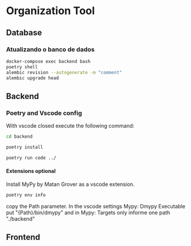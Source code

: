 # Organization Tool

## Database

### Atualizando o banco de dados
```bash
docker-compose exec backend bash
poetry shell
alembic revision --autogenerate -m "comment"
alembic upgrade head
```


## Backend

### Poetry and Vscode config
With vscode closed execute the following command:

```bash
cd backend

poetry install

poetry run code ../
```
#### Extensions optional
Install MyPy by Matan Grover as a vscode extension.
```bash
poetry env info
```
copy the Path parameter. In the vscode settings Mypy: Dmypy Executable put "{Path}/bin/dmypy" and in Mypy: Targets only informe one path "./backend"

## Frontend
